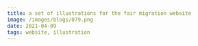 ```yaml
---
title: a set of illustrations for the fair migration website
image: /images/blogs/079.png
date: 2021-04-09
tags: website, illustration
---
```

